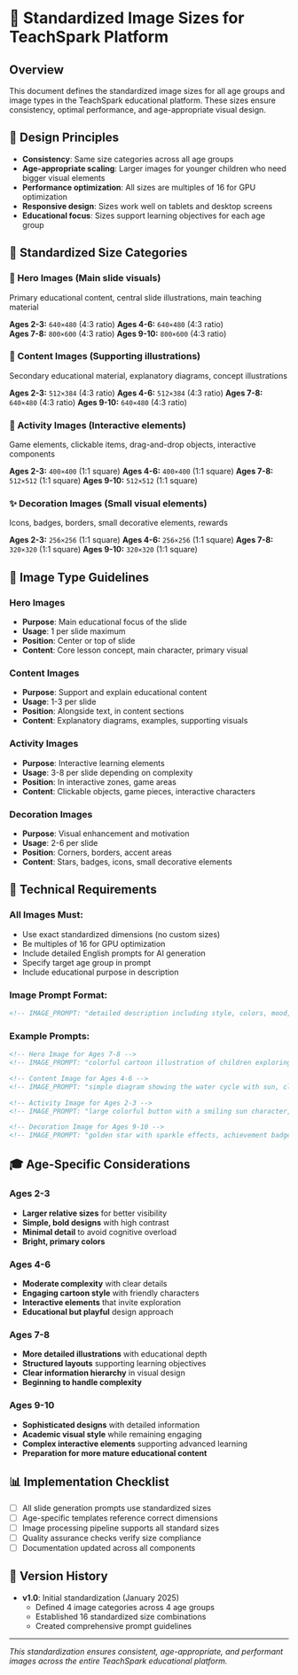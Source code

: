 # 📐 Standardized Image Sizes for TeachSpark Platform

## Overview

This document defines the standardized image sizes for all age groups and image types in the TeachSpark educational platform. These sizes ensure consistency, optimal performance, and age-appropriate visual design.

## 🎯 Design Principles

- **Consistency**: Same size categories across all age groups
- **Age-appropriate scaling**: Larger images for younger children who need bigger visual elements
- **Performance optimization**: All sizes are multiples of 16 for GPU optimization
- **Responsive design**: Sizes work well on tablets and desktop screens
- **Educational focus**: Sizes support learning objectives for each age group

## 📏 Standardized Size Categories

### 🌟 Hero Images (Main slide visuals)
Primary educational content, central slide illustrations, main teaching material

**Ages 2-3:** `640×480` (4:3 ratio)
**Ages 4-6:** `640×480` (4:3 ratio)  
**Ages 7-8:** `800×600` (4:3 ratio)
**Ages 9-10:** `800×600` (4:3 ratio)

### 📖 Content Images (Supporting illustrations)
Secondary educational material, explanatory diagrams, concept illustrations

**Ages 2-3:** `512×384` (4:3 ratio)
**Ages 4-6:** `512×384` (4:3 ratio)
**Ages 7-8:** `640×480` (4:3 ratio)
**Ages 9-10:** `640×480` (4:3 ratio)

### 🎯 Activity Images (Interactive elements)
Game elements, clickable items, drag-and-drop objects, interactive components

**Ages 2-3:** `400×400` (1:1 square)
**Ages 4-6:** `400×400` (1:1 square)
**Ages 7-8:** `512×512` (1:1 square)
**Ages 9-10:** `512×512` (1:1 square)

### ✨ Decoration Images (Small visual elements)
Icons, badges, borders, small decorative elements, rewards

**Ages 2-3:** `256×256` (1:1 square)
**Ages 4-6:** `256×256` (1:1 square)
**Ages 7-8:** `320×320` (1:1 square)
**Ages 9-10:** `320×320` (1:1 square)

## 🎨 Image Type Guidelines

### Hero Images
- **Purpose**: Main educational focus of the slide
- **Usage**: 1 per slide maximum
- **Position**: Center or top of slide
- **Content**: Core lesson concept, main character, primary visual

### Content Images  
- **Purpose**: Support and explain educational content
- **Usage**: 1-3 per slide
- **Position**: Alongside text, in content sections
- **Content**: Explanatory diagrams, examples, supporting visuals

### Activity Images
- **Purpose**: Interactive learning elements
- **Usage**: 3-8 per slide depending on complexity
- **Position**: In interactive zones, game areas
- **Content**: Clickable objects, game pieces, interactive characters

### Decoration Images
- **Purpose**: Visual enhancement and motivation
- **Usage**: 2-6 per slide
- **Position**: Corners, borders, accent areas
- **Content**: Stars, badges, icons, small decorative elements

## 🔧 Technical Requirements

### All Images Must:
- Use exact standardized dimensions (no custom sizes)
- Be multiples of 16 for GPU optimization
- Include detailed English prompts for AI generation
- Specify target age group in prompt
- Include educational purpose in description

### Image Prompt Format:
```html
<!-- IMAGE_PROMPT: "detailed description including style, colors, mood, age group, educational purpose" WIDTH: XXX HEIGHT: YYY -->
```

### Example Prompts:
```html
<!-- Hero Image for Ages 7-8 -->
<!-- IMAGE_PROMPT: "colorful cartoon illustration of children exploring a science laboratory, bright educational colors, friendly and engaging style, for children aged 7-8, learning about experiments" WIDTH: 800 HEIGHT: 600 -->

<!-- Content Image for Ages 4-6 -->
<!-- IMAGE_PROMPT: "simple diagram showing the water cycle with sun, clouds, rain, and earth, bright colors, child-friendly cartoon style, educational illustration for ages 4-6" WIDTH: 512 HEIGHT: 384 -->

<!-- Activity Image for Ages 2-3 -->
<!-- IMAGE_PROMPT: "large colorful button with a smiling sun character, bright yellow and orange, very simple design for toddlers aged 2-3, interactive game element" WIDTH: 400 HEIGHT: 400 -->

<!-- Decoration Image for Ages 9-10 -->
<!-- IMAGE_PROMPT: "golden star with sparkle effects, achievement badge design, sophisticated but still child-friendly, reward symbol for children aged 9-10" WIDTH: 320 HEIGHT: 320 -->
```

## 🎓 Age-Specific Considerations

### Ages 2-3
- **Larger relative sizes** for better visibility
- **Simple, bold designs** with high contrast
- **Minimal detail** to avoid cognitive overload
- **Bright, primary colors**

### Ages 4-6  
- **Moderate complexity** with clear details
- **Engaging cartoon style** with friendly characters
- **Interactive elements** that invite exploration
- **Educational but playful** design approach

### Ages 7-8
- **More detailed illustrations** with educational depth
- **Structured layouts** supporting learning objectives
- **Clear information hierarchy** in visual design
- **Beginning to handle complexity**

### Ages 9-10
- **Sophisticated designs** with detailed information
- **Academic visual style** while remaining engaging
- **Complex interactive elements** supporting advanced learning
- **Preparation for more mature educational content**

## 📊 Implementation Checklist

- [ ] All slide generation prompts use standardized sizes
- [ ] Age-specific templates reference correct dimensions
- [ ] Image processing pipeline supports all standard sizes
- [ ] Quality assurance checks verify size compliance
- [ ] Documentation updated across all components

## 🔄 Version History

- **v1.0**: Initial standardization (January 2025)
  - Defined 4 image categories across 4 age groups
  - Established 16 standardized size combinations
  - Created comprehensive prompt guidelines

---

*This standardization ensures consistent, age-appropriate, and performant images across the entire TeachSpark educational platform.* 